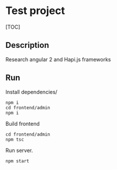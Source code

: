 # Test project

[TOC]

## Description
Research angular 2 and Hapi.js frameworks

## Run
Install dependencies/
```
npm i
cd frontend/admin
npm i
```

Build frontend
```
cd frontend/admin
npm tsc
```

Run server.
```
npm start
```